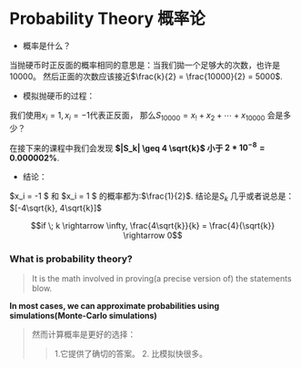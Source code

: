 # Probability Theory 概率论

- 概率是什么？

 当抛硬币时正反面的概率相同的意思是：当我们拋一个足够大的次数，也许是10000。 然后正面的次数应该接近$\frac{k}{2} = \frac{10000}{2} = 5000$.
 
 
- 模拟抛硬币的过程：

我们使用$x_i = 1, x_i = -1$代表正反面， 那么$S_{10000} = x_! + x_2 + \cdots + x_{10000}$ 会是多少？

在接下来的课程中我们会发现 **$|S_k| \geq 4 \sqrt{k}$ 小于 $2 * 10^{-8} = 0.000002\%$**.

- 结论：

$x_i = -1 $ 和 $x_i = 1 $ 的概率都为:$\frac{1}{2}$. 结论是$S_k$ 几乎或者说总是：$[-4\sqrt{k}, 4\sqrt{k}]$

$$if \; k \rightarrow \infty, \frac{4\sqrt{k}}{k} = \frac{4}{\sqrt{k}} \rightarrow 0$$

### What is probability theory?
> It is the math involved in proving(a precise version of) the statements blow.

**In most cases, we can approximate probabilities using simulations(Monte-Carlo simulations)**

> 然而计算概率是更好的选择：
>> 1.它提供了确切的答案。
>> 2. 比模拟快很多。 